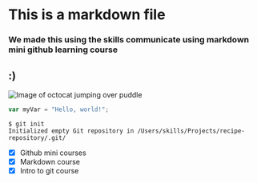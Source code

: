 # This is a markdown file

### We made this using the skills communicate using markdown mini github learning course

## :)

![Image of octocat jumping over puddle](https://octodex.github.com/images/puddle_jumper_octodex.jpg)

``` javascript
var myVar = "Hello, world!";
```

```
$ git init
Initialized empty Git repository in /Users/skills/Projects/recipe-repository/.git/
```

- [x] Github mini courses
- [x] Markdown course
- [x] Intro to git course
